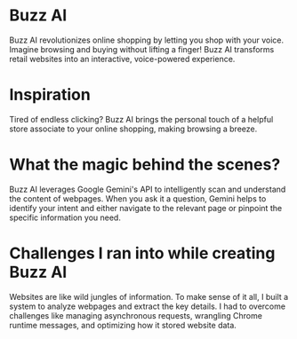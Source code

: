 
# Buzz AI

Buzz AI revolutionizes online shopping by letting you shop with your voice.  Imagine browsing and buying without lifting a finger! Buzz AI transforms retail websites into an interactive, voice-powered experience.

# Inspiration

Tired of endless clicking? Buzz AI brings the personal touch of a helpful store associate to your online shopping, making browsing a breeze.

# What the magic behind the scenes?

Buzz AI leverages Google Gemini's API to intelligently scan and understand the content of webpages. When you ask it a question, Gemini helps to identify your intent and either navigate to the relevant page or pinpoint the specific information you need.


# Challenges I ran into while creating Buzz AI

Websites are like wild jungles of information. To make sense of it all, I built a system to analyze webpages and extract the key details.  I had to overcome challenges like managing asynchronous requests, wrangling Chrome runtime messages, and optimizing how it stored website data. 